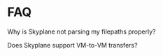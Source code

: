 # FAQ

Why is Skyplane not parsing my filepaths properly? 

Does Skyplane support VM-to-VM transfers? 